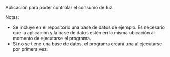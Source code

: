 Aplicación para poder controlar el consumo de luz. 

Notas:
*   Se incluye en el repositorio una base de datos de ejemplo. Es necesario que la aplicación y la base de datos estén en la misma ubicación al momento de ejecutarse el programa.
*   Si no se tiene una base de datos, el programa creará una al ejecutarse por primera vez. 